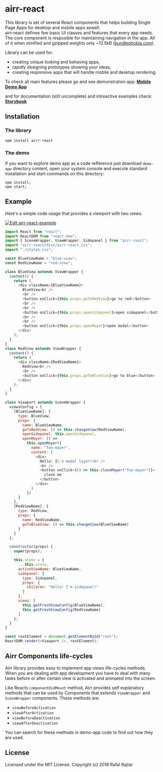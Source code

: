 # airr-react

This library is set of several React components that helps building Single Page Apps for desktop and mobile apps aswell.  
airr-react defines few basic UI classes and features that every app needs. The core component is resposible for maintaining navigation in the app.
All of it when minified and gzipped weights only ~13.5kB ([bundlephobia.com](https://bundlephobia.com/result?p=airr-react@2.0.20)).  

Library can be used for:

*   creating unique looking and behaving apps,
*   rapidly designing prototypes showing your ideas,
*   creating responsive apps that will handle mobile and desktop rendering.

To check all main features please go and see demonstration app:
**[Mobile Demo App](http://react.airr.pl)**

and for documentation (still uncomplete) and intreactive examples check:
**[Storybook](http://react.airr.pl/storybook)**


## Installation

### The library 

```
npm install airr-react
```

### The demo

If you want to explore demo app as a code refference just download `demo-app` directory content, open your system console and execute standard installation and start commands on this directory:

```
npm install;
npm start;
```
## Example

Here's a simple code usage that provides a viewport with two views. 

[![Edit airr-react-example](https://codesandbox.io/static/img/play-codesandbox.svg)](https://codesandbox.io/s/pz83nwo50) 

```javascript
import React from "react";
import ReactDOM from "react-dom";
import { SceneWrapper, ViewWrapper, Sidepanel } from "airr-react";
import "airr-react/dist/airr-react.css";
import "./styles.css";

const BlueViewName = "blue-view";
const RedViewName = "red-view";

class BlueView extends ViewWrapper {
  content() {
    return (
      <div className={BlueViewName}>
        BlueView<br />
        <br />
        <button onClick={this.props.goToRedView}>go to red</button>
        <br />
        <br />
        <button onClick={this.props.openSidepanel}>open sidepanel</button>
        <br />
        <br />
        <button onClick={this.props.openMayer}>open modal</button>
      </div>
    );
  }
}
class RedView extends ViewWrapper {
  content() {
    return (
      <div className={RedViewName}>
        RedView<br />
        <br />
        <button onClick={this.props.goToBlueView}>go to blue</button>
      </div>
    );
  }
}

class Viewport extends SceneWrapper {
  viewsConfig = {
    [BlueViewName]: {
      type: BlueView,
      props: {
        name: BlueViewName,
        goToRedView: () => this.changeView(RedViewName),
        openSidepanel: this.openSidepanel,
        openMayer: () =>
          this.openMayer({
            name: "foo-mayer",
            content: (
              <div>
                Hello! I\'m modal layer!<br />
                <br />
                <button onClick={() => this.closeMayer("foo-mayer")}>
                  close me
                </button>
              </div>
            )
          })
      }
    },
    [RedViewName]: {
      type: RedView,
      props: {
        name: RedViewName,
        goToBlueView: () => this.changeView(BlueViewName)
      }
    }
  };

  constructor(props) {
    super(props);

    this.state = {
      ...this.state,
      activeViewName: BlueViewName,
      sidepanel: {
        type: Sidepanel,
        props: {          
          children: "Hello! I'm sidepanel!"
        }
      },
      views: [
        this.getFreshViewConfig(BlueViewName),
        this.getFreshViewConfig(RedViewName)
      ]
    };
  }
}

const rootElement = document.getElementById("root");
ReactDOM.render(<Viewport />, rootElement);
```

## Airr Components life-cycles

Airr library provides easy to implement app views life-cycles methods.
When you are dealing with app development you have to deal with many tasks before or after certain view is activated and animated into the screen.

Like Reacts `componentDidMount` method, Airr provides self explanatory methods that can be used by Components that extends `ViewWrapper` and `SceneWrapper` components. These methods are:

*   `viewBeforeActivation`
*   `viewAfterActivation`
*   `viewBeforeDeactivation`
*   `viewAfterDeactivation`

You can search for these methods in demo-app code to find out how they are used.

## License

Licensed under the MIT License.
Copyright (c) 2018 Rafal Rajtar
